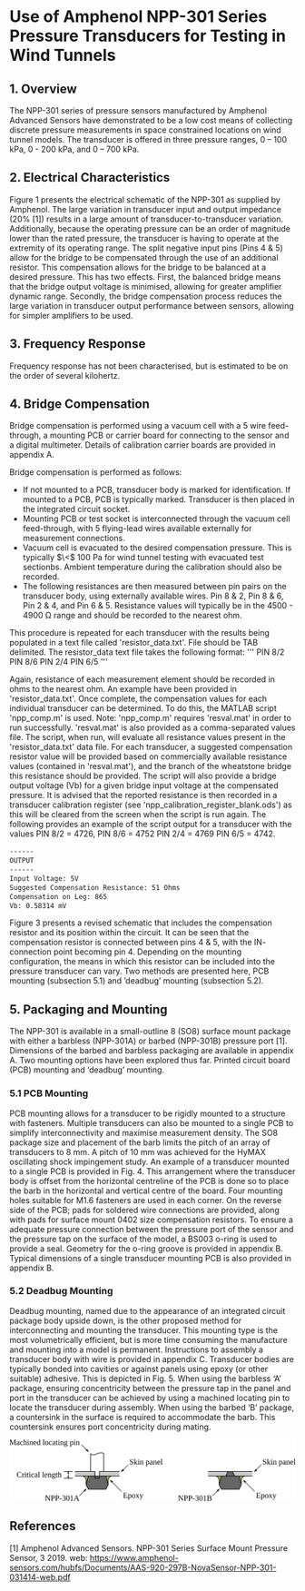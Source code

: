 # Use of Amphenol NPP-301 Series Pressure Transducers for Testing in Wind Tunnels

## 1. Overview
The NPP-301 series of pressure sensors manufactured by Amphenol Advanced Sensors have demonstrated to be a low cost means of collecting discrete pressure measurements in space constrained locations on wind tunnel models. The transducer is offered in three pressure ranges, 0 – 100 kPa, 0 - 200 kPa, and 0 – 700 kPa.

## 2. Electrical Characteristics

Figure 1 presents the electrical schematic of the NPP-301 as supplied by Amphenol. The large variation in transducer input and output impedance (20% [1]) results in a large amount of transducer-to-transducer variation. Additionally, because the operating pressure can be an order of magnitude lower than the rated pressure, the transducer is having to operate at the extremity of its operating range. The split negative input pins (Pins 4 & 5) allow for the bridge to be compensated through the use of an additional resistor. This compensation allows for the bridge to be balanced at a desired pressure. This has two effects. First, the balanced bridge means that the bridge output voltage is minimised, allowing for greater amplifier dynamic range. Secondly, the bridge compensation process reduces the large variation in transducer output performance between sensors, allowing for simpler amplifiers to be used.

## 3. Frequency Response

Frequency response has not been characterised, but is estimated to be on the order of several kilohertz.

## 4. Bridge Compensation

Bridge compensation is performed using a vacuum cell with a 5 wire feed-through, a mounting PCB or carrier board for connecting to the sensor and a digital multimeter. Details of calibration carrier boards are provided in appendix A.

Bridge compensation is performed as follows:
* If not mounted to a PCB, transducer body is marked for identification. If mounted to a PCB, PCB is typically marked. Transducer is then placed in the integrated circuit socket.
* Mounting PCB or test socket is interconnected through the vacuum cell feed-through, with 5 flying-lead wires available externally for measurement connections.
* Vacuum cell is evacuated to the desired compensation pressure. This is typically $\<$ 100 Pa for wind tunnel testing with evacuated test sectionbs. Ambient temperature during the calibration should also be recorded.
* The following resistances are then measured between pin pairs on the transducer body, using externally available wires. Pin 8 & 2, Pin 8 & 6, Pin 2 & 4, and Pin 6 & 5. Resistance values will typically be in the 4500 - 4900 Ω range and should be recorded to the nearest ohm.

This procedure is repeated for each transducer with the results being populated in a text file called 'resistor_data.txt'. File should be TAB delimited. The resistor_data text file takes the following format:
'''
PIN 8/2  PIN 8/6	PIN 2/4	PIN 6/5
'''

Again, resistance of each measurement element should be recorded in ohms to the nearest ohm. An example have been provided in 'resistor_data.txt'. Once complete, the compensation values for each individual transducer can be determined. To do this, the MATLAB script 'npp_comp.m' is used. Note: 'npp_comp.m' requires 'resval.mat' in order to run successfully. 'resval.mat' is also provided as a comma-separated values file. The script, when run, will evaluate all resistance values present in the 'resistor_data.txt' data file. For each transducer, a suggested compensation resistor value will be provided based on commercially available resistance values (contained in 'resval.mat'), and the branch of the wheatstone bridge this resistance should be provided. The script will also provide a bridge output voltage (Vb) for a given bridge input voltage at the compensated pressure. It is advised that the reported resistance is then recorded in a transducer calibration register (see 'npp_calibration_register_blank.ods') as this will be cleared from the screen when the script is run again. The following provides an example of the script output for a transducer with the values PIN 8/2 = 4726, PIN 8/6 = 4752 PIN 2/4 = 4769 PIN 6/5 = 4742.

```
------
OUTPUT
------
Input Voltage: 5V
Suggested Compensation Resistance: 51 Ohms
Compensation on Leg: 865
Vb: 0.58314 mV
```
Figure 3 presents a revised schematic that includes the compensation resistor and its position within the circuit. It can be seen that the compensation resistor is connected between pins 4 & 5, with the IN- connection point becoming pin 4. Depending on the mounting configuration, the means in which this resistor can be included into the pressure transducer can vary. Two methods are presented here, PCB mounting (subsection 5.1) and ’deadbug’ mounting (subsection 5.2).


## 5. Packaging and Mounting

The NPP-301 is available in a small-outline 8 (SO8) surface mount package with either a barbless (NPP-301A) or barbed (NPP-301B) pressure port [1]. Dimensions of the barbed and barbless packaging are
available in appendix A. Two mounting options have been explored thus far. Printed circuit board (PCB) mounting and ‘deadbug’ mounting.

### 5.1 PCB Mounting

PCB mounting allows for a transducer to be rigidly mounted to a structure with fasteners. Multiple transducers can also be mounted to a single PCB to simplify interconnectivity and maximise measurement density. The SO8 package size and placement of the barb limits the pitch of an array of transducers to 8 mm. A pitch of 10 mm was achieved for the HyMAX oscillating shock impingement study. An example of a transducer mounted to a single PCB is provided in Fig. 4. This arrangement where the transducer body is offset from the horizontal centreline of the PCB is done so to place the barb in the horizontal and vertical centre of the board. Four mounting holes suitable for M1.6 fasteners are used in each corner. On the reverse side of the PCB; pads for soldered wire connections are provided, along with pads for surface mount 0402 size compensation resistors. To ensure a adequate pressure connection between the pressure port of the sensor and the pressure tap on the surface of the model, a BS003 o-ring is used to provide a seal. Geometry for the o-ring groove is provided in appendix B. Typical dimensions of a single transducer mounting PCB is also provided in appendix B.

### 5.2 Deadbug Mounting

Deadbug mounting, named due to the appearance of an integrated circuit package body upside down, is the other proposed method for interconnecting and mounting the transducer. This mounting type is the most volumetrically efficient, but is more time consuming the manufacture and mounting into a model is permanent. Instructions to assembly a transducer body with wire is provided in appendix C. Transducer bodies are typically bonded into cavities or against panels using epoxy (or other suitable) adhesive. This is depicted in Fig. 5. When using the barbless ‘A’ package, ensuring concentricity between the pressure tap in the panel and port in the transducer can be achieved by using a machined locating pin to locate the transducer during assembly. When using the barbed ‘B’ package, a countersink in the surface is required to accommodate the barb. This countersink ensures port concentricity during mating.

![NPP_Panel_Mounting](images/npp_panel_mounting.png)

## References

[1] Amphenol Advanced Sensors. NPP-301 Series Surface Mount Pressure Sensor, 3 2019. web: https://www.amphenol-sensors.com/hubfs/Documents/AAS-920-297B-NovaSensor-NPP-301-031414-web.pdf










